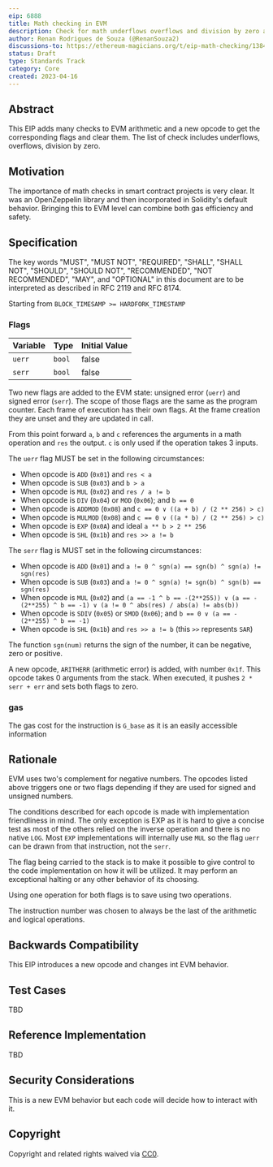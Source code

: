 ```yaml
---
eip: 6888
title: Math checking in EVM
description: Check for math underflows overflows and division by zero at EVM level
author: Renan Rodrigues de Souza (@RenanSouza2)
discussions-to: https://ethereum-magicians.org/t/eip-math-checking/13846
status: Draft
type: Standards Track
category: Core
created: 2023-04-16
---
```


## Abstract

This EIP adds many checks to EVM arithmetic and a new opcode to get the corresponding flags and clear them. The list of check includes underflows, overflows, division by zero.

## Motivation

The importance of math checks in smart contract projects is very clear. It was an OpenZeppelin library and then incorporated in Solidity's default behavior. Bringing this to EVM level can combine both gas efficiency and safety.

## Specification

The key words "MUST", "MUST NOT", "REQUIRED", "SHALL", "SHALL NOT", "SHOULD", "SHOULD NOT", "RECOMMENDED", "NOT RECOMMENDED", "MAY", and "OPTIONAL" in this document are to be interpreted as described in RFC 2119 and RFC 8174.

Starting from `BLOCK_TIMESAMP >= HARDFORK_TIMESTAMP`

### Flags

|     Variable        | Type      | Initial Value |
| ------------------- | --------- |:------------- |
| `uerr`              | `bool`    | false         |
| `serr`              | `bool`    | false         |

Two new flags are added to the EVM state: unsigned error (`uerr`) and signed error (`serr`). The scope of those flags are the same as the program counter. Each frame of execution has their own flags. At the frame creation they are unset and they are updated in call.

From this point forward  `a`, `b` and `c` references the arguments in a math operation and `res` the output. `c` is only used if the operation takes 3 inputs.

The `uerr` flag MUST be set in the following circumstances:

 - When opcode is `ADD` (`0x01`) and `res < a`
 - When opcode is `SUB` (`0x03`) and `b > a`
 - When opcode is `MUL` (`0x02`) and `res / a != b`
 - When opcode is `DIV` (`0x04`) or `MOD` (`0x06`); and `b == 0`
 - When opcode is `ADDMOD` (`0x08`) and `c == 0 ∨ ((a + b) / (2 ** 256) > c)`
 - When opcode is `MULMOD` (`0x08`) and `c == 0 ∨ ((a * b) / (2 ** 256) > c)`
 - When opcode is `EXP` (`0x0A`) and ideal `a ** b > 2 ** 256`
 - When opcode is `SHL` (`0x1b`) and `res >> a != b`

The `serr` flag is MUST set in the following circumstances:

 - When opcode is `ADD` (`0x01`) and `a != 0 ^ sgn(a) == sgn(b) ^ sgn(a) != sgn(res)` 
 - When opcode is `SUB` (`0x03`) and `a != 0 ^ sgn(a) != sgn(b) ^ sgn(b) == sgn(res)`
 - When opcode is `MUL` (`0x02`) and `(a == -1 ^ b == -(2**255)) ∨ (a == -(2**255) ^ b == -1) ∨ (a != 0 ^ abs(res) / abs(a) != abs(b))`
 - When opcode is `SDIV` (`0x05`)  or `SMOD` (`0x06`); and `b == 0 ∨ (a == -(2**255) ^ b == -1)`
 - When opcode is `SHL` (`0x1b`) and `res >> a != b` (this `>>` represents `SAR`)

The function `sgn(num)` returns the sign of the number, it can be negative, zero or positive.

A new opcode, `ARITHERR` (arithmetic error) is added, with number `0x1f`. This opcode takes 0 arguments from the stack. When executed, it pushes `2 * serr + err` and sets both flags to zero.

### gas

The gas cost for the instruction is `G_base` as it is an easily accessible information

## Rationale

EVM uses two's complement for negative numbers. The opcodes listed above triggers one or two flags depending if they are used for signed and unsigned numbers.

The conditions described for each opcode is made with implementation friendliness in mind. The only exception is EXP as it is hard to give a concise test as most of the others relied on the inverse operation and there is no native `LOG`. Most `EXP` implementations will internally use `MUL` so the flag `uerr` can be drawn from that instruction, not the `serr`.

The flag being carried to the stack is to make it possible to give control to the code implementation on how it will be utilized. It may perform an exceptional halting or any other behavior of its choosing.

Using one operation for both flags is to save using two operations.

The instruction number was chosen to always be the last of the arithmetic and logical operations.

## Backwards Compatibility

This EIP introduces a new opcode and changes int EVM behavior.

## Test Cases

TBD

## Reference Implementation

TBD

## Security Considerations

This is a new EVM behavior but each code will decide how to interact with it.

## Copyright

Copyright and related rights waived via [CC0](../LICENSE.md).

